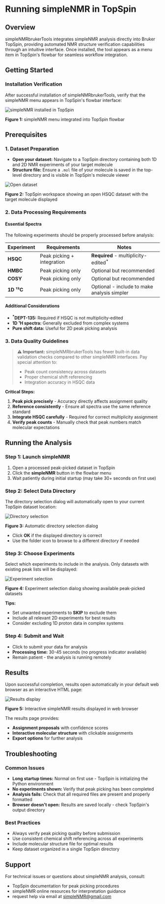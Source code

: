 # Running simpleNMR in TopSpin

## Overview

simpleNMRbrukerTools integrates simpleNMR analysis directly into Bruker TopSpin, providing automated NMR structure verification capabilities through an intuitive interface. Once installed, the tool appears as a menu item in TopSpin's flowbar for seamless workflow integration.

## Getting Started

### Installation Verification

After successful installation of simpleNMRbrukerTools, verify that the simpleNMR menu appears in TopSpin's flowbar interface:

![simpleNMR installed in TopSpin](images/simpleNMRinstalledFlowbar.png)

**Figure 1:** simpleNMR menu integrated into TopSpin flowbar

## Prerequisites

### 1. Dataset Preparation

- **Open your dataset:** Navigate to a TopSpin directory containing both 1D and 2D NMR experiments of your target molecule
- **Structure file:** Ensure a `.mol` file of your molecule is saved in the top-level directory and is visible in TopSpin's molecule viewer

![Open dataset](images/topsinMoleculeHSQC.png)

**Figure 2:** TopSpin workspace showing an open HSQC dataset with the target molecule displayed

### 2. Data Processing Requirements

#### Essential Spectra
The following experiments should be properly processed before analysis:

| Experiment | Requirements | Notes |
|------------|-------------|--------|
| **HSQC** | Peak picking + integration | **Required** - multiplicity-edited<sup>*</sup> |
| **HMBC** | Peak picking only | Optional but recommended |
| **COSY** | Peak picking only | Optional but recommended |
| **1D ¹³C** | Peak picking only | Optional - include to make analysis simpler |

#### Additional Considerations
- **<sup>*</sup>DEPT-135:** Required if HSQC is not multiplicity-edited
- **1D ¹H spectra:** Generally excluded from complex systems 
- **Pure shift data:** Useful for 2D peak picking  analysis

### 3. Data Quality Guidelines

> **⚠️ Important:** simpleNMRbrukerTools has fewer built-in data validation checks compared to other simpleNMR interfaces. Pay special attention to:
> - Peak count consistency across datasets
> - Proper chemical shift referencing
> - Integration accuracy in HSQC data

**Critical Steps:**
1. **Peak pick precisely** - Accuracy directly affects assignment quality
2. **Reference consistently** - Ensure all spectra use the same reference standard
3. **Integrate HSQC carefully** - Required for correct multiplicity assignment
4. **Verify peak counts** - Manually check that peak numbers match molecular expectations

## Running the Analysis

### Step 1: Launch simpleNMR

1. Open a processed peak-picked dataset in TopSpin
2. Click the **simpleNMR** button in the flowbar menu
3. Wait patiently during initial startup (may take 30+ seconds on first use)

### Step 2: Select Data Directory

The directory selection dialog will automatically open to your current TopSpin dataset location:

![Directory selection](images/DirectoryDialog.png)

**Figure 3:** Automatic directory selection dialog

- Click **OK** if the displayed directory is correct
- Use the folder icon to browse to a different directory if needed

### Step 3: Choose Experiments

Select which experiments to include in the analysis. Only datasets with existing peak lists will be displayed:

![Experiment selection](images/ChooseExperiment.png)

**Figure 4:** Experiment selection dialog showing available peak-picked datasets

**Tips:**
- Set unwanted experiments to **SKIP** to exclude them
- Include all relevant 2D experiments for best results
- Consider excluding 1D proton data in complex systems

### Step 4: Submit and Wait

- Click to submit your data for analysis
- **Processing time:** 30-45 seconds (no progress indicator available)
- Remain patient - the analysis is running remotely

## Results

Upon successful completion, results open automatically in your default web browser as an interactive HTML page:

![Results display](images/simpleNMRresults.png)

**Figure 5:** Interactive simpleNMR results displayed in web browser

The results page provides:
- **Assignment proposals** with confidence scores
- **Interactive molecular structure** with clickable assignments
- **Export options** for further analysis

## Troubleshooting

### Common Issues
- **Long startup times:** Normal on first use - TopSpin is initializing the Python environment
- **No experiments shown:** Verify that peak picking has been completed
- **Analysis fails:** Check that all required files are present and properly formatted
- **Browser doesn't open:** Results are saved locally - check TopSpin's output directory

### Best Practices
- Always verify peak picking quality before submission
- Use consistent chemical shift referencing across all experiments
- Include molecular structure file for optimal results
- Keep dataset organized in a single TopSpin directory

## Support

For technical issues or questions about simpleNMR analysis, consult:
- TopSpin documentation for peak picking procedures
- simpleNMR online resources for interpretation guidance
- request help via email at simpleNMR@gmail.com
